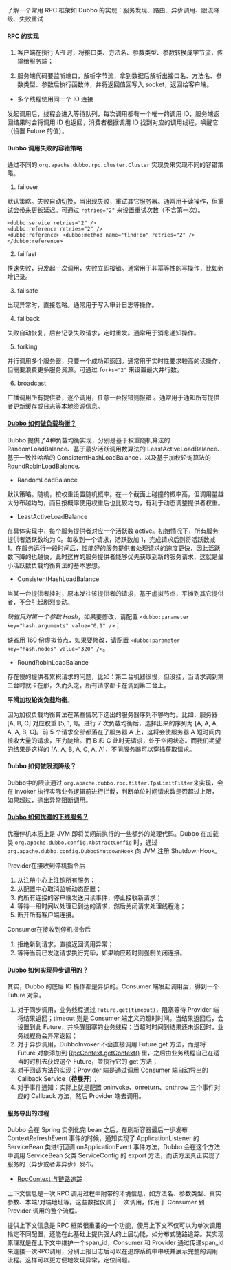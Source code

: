 了解一个常用 RPC 框架如 Dubbo 的实现：服务发现、路由、异步调用、限流降级、失败重试
#### RPC 的实现

1. 客户端在执行 API 时，将接口类、方法名、参数类型、参数转换成字节流，传输给服务端；

2. 服务端代码要监听端口，解析字节流，拿到数据后解析出接口名、方法名、参数类型、参数后执行函数体，并将返回值回写入 socket，返回给客户端。

- 多个线程使用同一个 IO 连接

发起调用后，线程会进入等待队列，每次调用都有一个唯一的调用 ID，服务端返回结果时会将调用 ID 也返回，消费者根据调用 ID 找到对应的调用线程，唤醒它（设置 Future 的值）。

#### Dubbo 调用失败的容错策略

通过不同的 `org.apache.dubbo.rpc.cluster.Cluster` 实现类来实现不同的容错策略。

1. failover

默认策略。失败自动切换，当出现失败，重试其它服务器。通常用于读操作，但重试会带来更长延迟。可通过 `retries="2"` 来设置重试次数（不含第一次）。

```
<dubbo:service retries="2" />
<dubbo:reference retries="2" />
<dubbo:reference> <dubbo:method name="findFoo" retries="2" /> </dubbo:reference>
```

2. failfast

快速失败，只发起一次调用，失败立即报错。通常用于非幂等性的写操作，比如新增记录。

3. failsafe

出现异常时，直接忽略。通常用于写入审计日志等操作。

4. failback

失败自动恢复，后台记录失败请求，定时重发。通常用于消息通知操作。

5. forking

并行调用多个服务器，只要一个成功即返回。通常用于实时性要求较高的读操作，但需要浪费更多服务资源。可通过 `forks="2"` 来设置最大并行数。

6. broadcast

广播调用所有提供者，逐个调用，任意一台报错则报错 。通常用于通知所有提供者更新缓存或日志等本地资源信息。

#### [Dubbo 如何做负载均衡？](http://dubbo.apache.org/zh-cn/docs/source_code_guide/loadbalance.html)

Dubbo 提供了4种负载均衡实现，分别是基于权重随机算法的 RandomLoadBalance、基于最少活跃调用数算法的 LeastActiveLoadBalance、基于一致性哈希的 ConsistentHashLoadBalance，以及基于加权轮询算法的 RoundRobinLoadBalance。

- RandomLoadBalance

默认策略。随机，按权重设置随机概率。在一个截面上碰撞的概率高，但调用量越大分布越均匀，而且按概率使用权重后也比较均匀，有利于动态调整提供者权重。

- LeastActiveLoadBalance

在具体实现中，每个服务提供者对应一个活跃数 active。初始情况下，所有服务提供者活跃数均为 0。每收到一个请求，活跃数加 1，完成请求后则将活跃数减 1。在服务运行一段时间后，性能好的服务提供者处理请求的速度更快，因此活跃数下降的也越快，此时这样的服务提供者能够优先获取到新的服务请求、这就是最小活跃数负载均衡算法的基本思想。

- ConsistentHashLoadBalance

当某一台提供者挂时，原本发往该提供者的请求，基于虚拟节点，平摊到其它提供者，不会引起剧烈变动。

*缺省只对第一个参数 Hash*，如果要修改，请配置 `<dubbo:parameter key="hash.arguments" value="0,1" />`；

缺省用 160 份虚拟节点，如果要修改，请配置 `<dubbo:parameter key="hash.nodes" value="320" />`。

- RoundRobinLoadBalance

存在慢的提供者累积请求的问题，比如：第二台机器很慢，但没挂，当请求调到第二台时就卡在那，久而久之，所有请求都卡在调到第二台上。

**平滑加权轮询负载均衡**。

因为加权负载均衡算法在某些情况下选出的服务器序列不够均匀。比如，服务器 [A, B, C] 对应权重 [5, 1, 1]。进行 7 次负载均衡后，选择出来的序列为 [A, A, A, A, A, B, C]。前 5 个请求全部都落在了服务器 A 上，这将会使服务器 A 短时间内接收大量的请求，压力陡增。而 B 和 C 此时无请求，处于空闲状态。而我们期望的结果是这样的 [A, A, B, A, C, A, A]，不同服务器可以穿插获取请求。

#### Dubbo 如何做限流降级？

Dubbo中的限流通过 `org.apache.dubbo.rpc.filter.TpsLimitFilter`来实现，会在 invoker 执行实际业务逻辑前进行拦截，判断单位时间请求数是否超过上限，如果超过，抛出异常阻断调用。

#### [Dubbo 如何优雅的下线服务？](https://dubbo.apache.org/zh-cn/blog/dubbo-gracefully-shutdown.html)

优雅停机本质上是 JVM 即将关闭前执行的一些额外的处理代码。Dubbo 在加载类 `org.apache.dubbo.config.AbstractConfig` 时，通过 `org.apache.dubbo.config.DubboShutdownHook` 向 JVM 注册 ShutdownHook。

Provider在接收到停机指令后

1. 从注册中心上注销所有服务；
2. 从配置中心取消监听动态配置；
3. 向所有连接的客户端发送只读事件，停止接收新请求；
4. 等待一段时间以处理已到达的请求，然后关闭请求处理线程池；
5. 断开所有客户端连接。

Consumer在接收到停机指令后

1. 拒绝新到请求，直接返回调用异常；
2. 等待当前已发送请求执行完毕，如果响应超时则强制关闭连接。

#### [Dubbo 如何实现异步调用的？](http://dubbo.apache.org/zh-cn/blog/dubbo-invoke.html)

其实，Dubbo 的底层 IO 操作都是异步的。Consumer 端发起调用后，得到一个 Future 对象。

1. 对于同步调用，业务线程通过 `Future.get(timeout)`，阻塞等待 Provider 端将结果返回；timeout 则是 Consumer 端定义的超时时间。当结果返回后，会设置到此 Future，并唤醒阻塞的业务线程；当超时时间到结果还未返回时，业务线程将会异常返回；
2. 对于异步调用，DubboInvoker 不会直接调用 Future.get 方法，而是将 Future 对象添加到 [RpcContext.getContext()](https://www.cnblogs.com/java-zhao/p/8424019.html) 里，之后由业务线程自己在适当的时机去获取这个 Future，並执行它的 get 方法；
3. 对于回调方法的实现：Provider 端是通过调用 Consumer 端自动导出的 Callback Service（**待展开**）；
4. 对于事件通知：实际上就是配置 oninvoke、onreturn、onthrow 三个事件对应的 Callback 方法，然后 Provider 端去调用。


#### 服务导出的过程

Dubbo 会在 Spring 实例化完 bean 之后，在刷新容器最后一步发布 ContextRefreshEvent 事件的时候，通知实现了 ApplicationListener 的 ServiceBean 类进行回调 onApplicationEvent 事件方法，Dubbo 会在这个方法中调用 ServiceBean 父类 ServiceConfig 的 export 方法，而该方法真正实现了服务的（异步或者非异步）发布。

- [RpcContext 与链路追踪](https://dubbo.apache.org/zh-cn/blog/dubbo-context-information.html)

上下文信息是一次 RPC 调用过程中附带的环境信息，如方法名、参数类型、真实参数、本端/对端地址等。这些数据仅属于一次调用，作用于 Consumer 到 Provider 调用的整个流程。

提供上下文信息是 RPC 框架很重要的一个功能，使用上下文不仅可以为单次调用指定不同配置，还能在此基础上提供强大的上层功能，如分布式链路追踪。其实现原理就是在上下文中维护一个span_id，Consumer 和 Provider 通过传递span_id来连接一次RPC调用，分别上报日志后可以在追踪系统中串联并展示完整的调用流程。这样可以更方便地发现异常，定位问题。